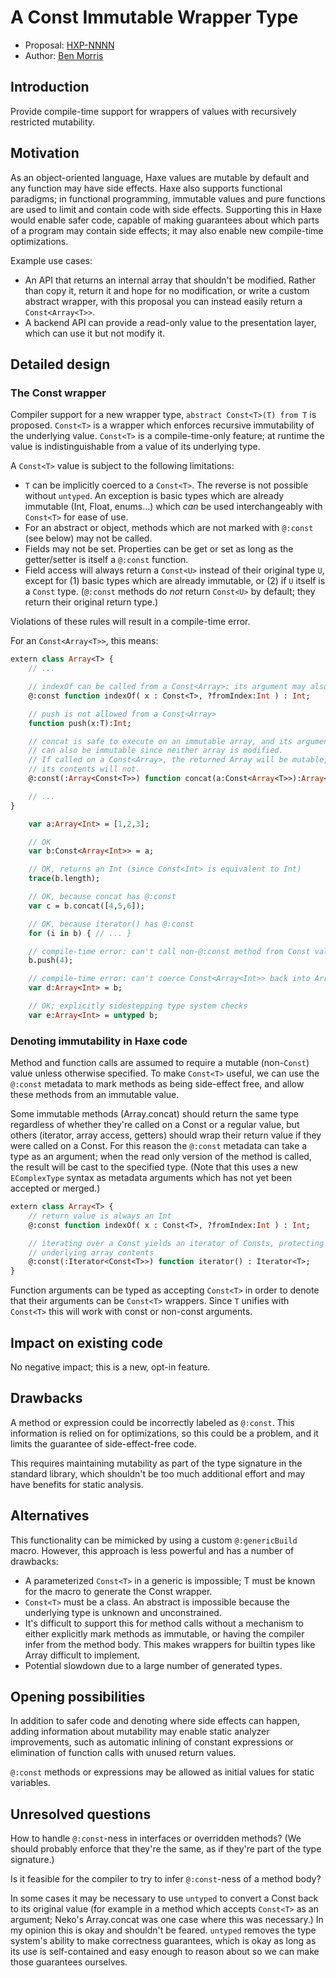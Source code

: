 # A Const<T> Immutable Wrapper Type

* Proposal: [HXP-NNNN](NNNN-immutable-wrappers.md)
* Author: [Ben Morris](https://github.com/bendmorris)

## Introduction

Provide compile-time support for wrappers of values with recursively restricted mutability.

## Motivation

As an object-oriented language, Haxe values are mutable by default and any function may have side effects. Haxe also supports functional paradigms; in functional programming, immutable values and pure functions are used to limit and contain code with side effects. Supporting this in Haxe would enable safer code, capable of making guarantees about which parts of a program may contain side effects; it may also enable new compile-time optimizations.

Example use cases:

- An API that returns an internal array that shouldn't be modified. Rather than copy it, return it and hope for no modification, or write a custom abstract wrapper, with this proposal you can instead easily return a `Const<Array<T>>`.
- A backend API can provide a read-only value to the presentation layer, which can use it but not modify it.

## Detailed design

### The Const wrapper

Compiler support for a new wrapper type, `abstract Const<T>(T) from T` is proposed. `Const<T>` is a wrapper which enforces recursive immutability of the underlying value. `Const<T>` is a compile-time-only feature; at runtime the value is indistinguishable from a value of its underlying type.

A `Const<T>` value is subject to the following limitations:

- `T` can be implicitly coerced to a `Const<T>`. The reverse is not possible without `untyped`. An exception is basic types which are already immutable (Int, Float, enums...) which *can* be used interchangeably with `Const<T>` for ease of use.
- For an abstract or object, methods which are not marked with `@:const` (see below) may not be called.
- Fields may not be set. Properties can be get or set as long as the getter/setter is itself a `@:const` function.
- Field access will always return a `Const<U>` instead of their original type `U`, except for (1) basic types which are already immutable, or (2) if `U` itself is a `Const` type. (`@:const` methods do *not* return `Const<U>` by default; they return their original return type.)

Violations of these rules will result in a compile-time error.

For an `Const<Array<T>>`, this means:

```haxe
extern class Array<T> {
    // ...

    // indexOf can be called from a Const<Array>; its argument may also be a Const<T>
    @:const function indexOf( x : Const<T>, ?fromIndex:Int ) : Int;

    // push is not allowed from a Const<Array>
    function push(x:T):Int;

    // concat is safe to execute on an immutable array, and its argument
    // can also be immutable since neither array is modified.
    // If called on a Const<Array>, the returned Array will be mutable, but
    // its contents will not.
    @:const(:Array<Const<T>>) function concat(a:Const<Array<T>>):Array<T>;

    // ...
}
```

```haxe
    var a:Array<Int> = [1,2,3];

    // OK
    var b:Const<Array<Int>> = a;

    // OK, returns an Int (since Const<Int> is equivalent to Int)
    trace(b.length);

    // OK, because concat has @:const
    var c = b.concat([4,5,6]);

    // OK, because iterator() has @:const
    for (i in b) { // ... }

    // compile-time error: can't call non-@:const method from Const value
    b.push(4);

    // compile-time error: can't coerce Const<Array<Int>> back into Array<Int>
    var d:Array<Int> = b;

    // OK; explicitly sidestepping type system checks
    var e:Array<Int> = untyped b;
```

### Denoting immutability in Haxe code

Method and function calls are assumed to require a mutable (non-`Const`) value unless otherwise specified. To make `Const<T>` useful, we can use the `@:const` metadata to mark methods as being side-effect free, and allow these methods from an immutable value.

Some immutable methods (Array.concat) should return the same type regardless of whether they're called on a Const or a regular value, but others (iterator, array access, getters) should wrap their return value if they were called on a Const. For this reason the `@:const` metadata can take a type as an argument; when the read only version of the method is called, the result will be cast to the specified type. (Note that this uses a new `EComplexType` syntax as metadata arguments which has not yet been accepted or merged.)

```haxe
extern class Array<T> {
    // return value is always an Int
    @:const function indexOf( x : Const<T>, ?fromIndex:Int ) : Int;

    // iterating over a Const yields an iterator of Consts, protecting the
    // underlying array contents
    @:const(:Iterator<Const<T>>) function iterator() : Iterator<T>;
}
```

Function arguments can be typed as accepting `Const<T>` in order to denote that their arguments can be `Const<T>` wrappers. Since `T` unifies with `Const<T>` this will work with const or non-const arguments.

## Impact on existing code

No negative impact; this is a new, opt-in feature.

## Drawbacks

A method or expression could be incorrectly labeled as `@:const`. This information is relied on for optimizations, so this could be a problem, and it limits the guarantee of side-effect-free code.

This requires maintaining mutability as part of the type signature in the standard library, which shouldn't be too much additional effort and may have benefits for static analysis.

## Alternatives

This functionality can be mimicked by using a custom `@:genericBuild` macro. However, this approach is less powerful and has a number of drawbacks:

- A parameterized `Const<T>` in a generic is impossible; T must be known for the macro to generate the Const wrapper.
- `Const<T>` must be a class. An abstract is impossible because the underlying type is unknown and unconstrained.
- It's difficult to support this for method calls without a mechanism to either explicitly mark methods as immutable, or having the compiler infer from the method body. This makes wrappers for builtin types like Array difficult to implement.
- Potential slowdown due to a large number of generated types.

## Opening possibilities

In addition to safer code and denoting where side effects can happen, adding information about mutability may enable static analyzer improvements, such as automatic inlining of constant expressions or elimination of function calls with unused return values.

`@:const` methods or expressions may be allowed as initial values for static variables.

## Unresolved questions

How to handle `@:const`-ness in interfaces or overridden methods? (We should probably enforce that they're the same, as if they're part of the type signature.)

Is it feasible for the compiler to try to infer `@:const`-ness of a method body?

In some cases it may be necessary to use `untyped` to convert a Const back to its original value (for example in a method which accepts `Const<T>` as an argument; Neko's Array.concat was one case where this was necessary.) In my opinion this is okay and shouldn't be feared. `untyped` removes the type system's ability to make correctness guarantees, which is okay as long as its use is self-contained and easy enough to reason about so we can make those guarantees ourselves.
